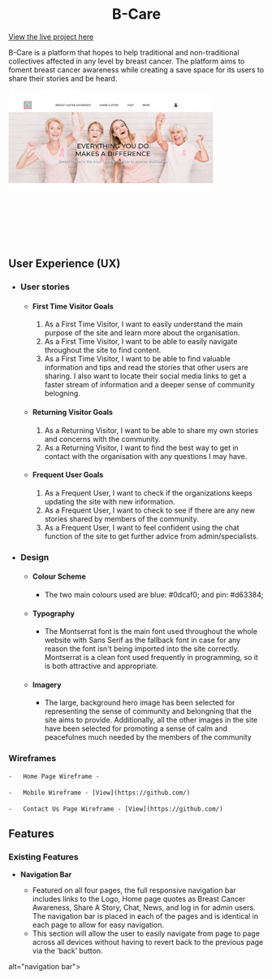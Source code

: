 <h1 align="center">B-Care</h1>

<a href="https://b-care-wit.herokuapp.com/"> View the live project here </a>

B-Care is a platform that hopes to help traditional and non-traditional collectives affected in any level by breast cancer. The platform aims to foment breast cancer awareness while creating a save space for its users to share their stories and be heard.

<div style="width:80%; height:300px;">
<img src="readme/image.png" alt="page-index">
</div>

## User Experience (UX)

-   ### User stories

    -   #### First Time Visitor Goals

        1. As a First Time Visitor, I want to easily understand the main purpose of the site and learn more about the organisation.
        2. As a First Time Visitor, I want to be able to easily navigate throughout the site to find content.
        3. As a First Time Visitor, I want to be able to find valuable information and tips and read the stories that other users are sharing. I also want to locate their social media links to get a faster stream of information and a deeper sense of community belogning.

    -   #### Returning Visitor Goals

        1. As a Returning Visitor, I want to be able to share my own stories and concerns with the community.
        2. As a Returning Visitor, I want to find the best way to get in contact with the organisation with any questions I may have.
        
    -   #### Frequent User Goals
        1. As a Frequent User, I want to check if the organizations keeps updating the site with new information.
        2. As a Frequent User, I want to check to see if there are any new stories shared by members of the community. 
        3. As a Frequent User, I want to feel confident using the chat function of the site to get further advice from admin/specialists.

-   ### Design
    -   #### Colour Scheme
        -   The two main colours used are blue: #0dcaf0; and pin: #d63384;
    -   #### Typography
        -   The Montserrat font is the main font used throughout the whole website with Sans Serif as the fallback font in case for any reason the font isn't being imported into the site correctly. Montserrat is a clean font used frequently in programming, so it is both attractive and appropriate.
    -   #### Imagery
        -    The large, background hero image has been selected for representing the sense of community and belongning that the site aims to provide. Additionally, all the other images in the site have been selected for promoting a sense of calm and peacefulnes much needed by the members of the community

### Wireframes

    -   Home Page Wireframe - 

    -   Mobile Wireframe - [View](https://github.com/)

    -   Contact Us Page Wireframe - [View](https://github.com/)

   ## Features

   ### Existing Features

- __Navigation Bar__

  - Featured on all four pages, the full responsive navigation bar includes links to the Logo, Home page quotes as Breast Cancer Awareness, Share A Story, Chat, News, and log in for admin users. The navigation bar is placed in each of the pages and is identical in each page to allow for easy navigation.
  - This section will allow the user to easily navigate from page to page across all devices without having to revert back to the previous page via the ‘back’ button. 

<div style="width:80%;>
<img src="readme/navbar.png" alt="page-index">alt="navigation bar">
</div>

